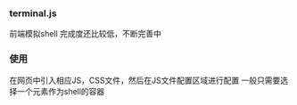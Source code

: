 ### terminal.js
前端模拟shell
完成度还比较低，不断完善中
### 使用
在网页中引入相应JS，CSS文件，然后在JS文件配置区域进行配置 一般只需要选择一个元素作为shell的容器
